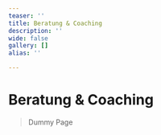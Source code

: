 ```yaml
---
teaser: ''
title: Beratung & Coaching
description: ''
wide: false
gallery: []
alias: ''

---
```


# Beratung & Coaching

> Dummy Page
